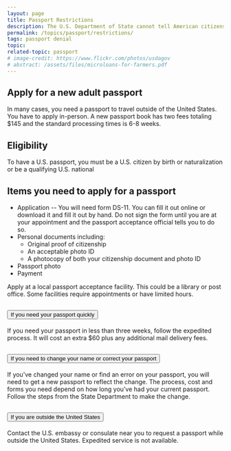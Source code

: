 ```yaml
---
layout: page
title: Passport Restrictions
description: The U.S. Department of State cannot tell American citizenswhether they may travel to certain countries, but can restrict the use U.S. passport for travel there.
permalink: /topics/passport/restrictions/
tags: passport denial
topic: 
related-topic: passport
# image-credit: https://www.flickr.com/photos/usdagov
# abstract: /assets/files/microloans-for-farmers.pdf
---
```

## Apply for a new adult passport

In many cases, you need a passport to travel outside of the United States. You have to apply in-person. A new passport book has two fees totaling $145 and the standard processing times is 6-8 weeks.

## Eligibility

To have a U.S. passport, you must be a U.S. citizen by birth or naturalization or be a qualifying U.S. national

## Items you need to apply for a passport

* Application -- You will need form DS-11. You can fill it out online or download it and fill it out by hand. Do not sign the form until you are at your appointment and the passport acceptance official tells you to do so. 
* Personal documents including:
  * Original proof of citizenship
  * An acceptable photo ID
  * A photocopy of both your citizenship document and photo ID
* Passport photo 
* Payment

Apply at a local passport acceptance facility. This could be a library or post office. Some facilities require appointments or have limited hours. 


<div class="usa-accordion" aria-multiselectable="true">
  <h2 class="usa-accordion__heading">
    <button class="usa-accordion__button"
      aria-expanded="false"
      aria-controls="m-a1">
      If you need your passport quickly
    </button>
  </h2>
  <div id="m-a1" class="usa-accordion__content usa-prose">
    <p>If you need your passport in less than three weeks, follow the expedited process. It will cost an extra $60 plus any additional mail delivery fees.</p>
  </div>
  <h2 class="usa-accordion__heading">
    <button class="usa-accordion__button"
      aria-expanded="false"
      aria-controls="m-a2">
      If you need to change your name or correct your passport
    </button>
  </h2>
  <div id="m-a2" class="usa-accordion__content usa-prose">
    <p>If you’ve changed your name or find an error on your passport, you will need to get a new passport to reflect the change. The process, cost and forms you need depend on how long you’ve had your current passport. Follow the steps from the State Department to make the change.</p>
  </div>
  <h2 class="usa-accordion__heading">
    <button class="usa-accordion__button"
      aria-expanded="false"
      aria-controls="m-a3">
      If you are outside the United States
    </button>
  </h2>
  <div id="m-a3" class="usa-accordion__content usa-prose">
    <p>Contact the U.S. embassy or consulate near you to request a passport while outside the United States. Expedited service is not available.</p>
  </div>
</div>
